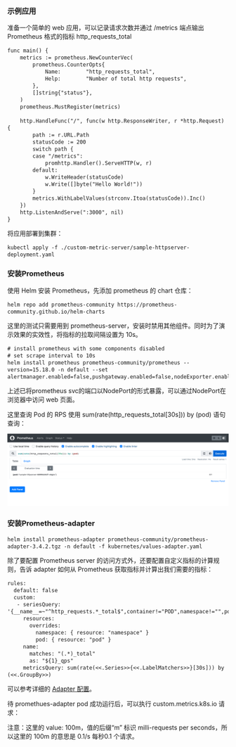 ### 示例应用

准备一个简单的 web 应用，可以记录请求次数并通过 /metrics 端点输出 Prometheus 格式的指标 http_requests_total

```
func main() {
	metrics := prometheus.NewCounterVec(
		prometheus.CounterOpts{
			Name:        "http_requests_total",
			Help:        "Number of total http requests",
		},
		[]string{"status"},
	)
	prometheus.MustRegister(metrics)

	http.HandleFunc("/", func(w http.ResponseWriter, r *http.Request) {
		path := r.URL.Path
		statusCode := 200
		switch path {
		case "/metrics":
			promhttp.Handler().ServeHTTP(w, r)
		default:
			w.WriteHeader(statusCode)
			w.Write([]byte("Hello World!"))
		}
		metrics.WithLabelValues(strconv.Itoa(statusCode)).Inc()
	})
	http.ListenAndServe(":3000", nil)
}
```
将应用部署到集群：
```
kubectl apply -f ./custom-metric-server/sample-httpserver-deployment.yaml
```

### 安装Prometheus

使用 Helm 安装 Prometheus，先添加 prometheus 的 chart 仓库：

```
helm repo add prometheus-community https://prometheus-community.github.io/helm-charts
```

这里的测试只需要用到 prometheus-server，安装时禁用其他组件。同时为了演示效果的实效性，将指标的拉取间隔设置为 10s。
```
# install prometheus with some components disabled
# set scrape interval to 10s
helm install prometheus prometheus-community/prometheus --version=15.18.0 -n default --set alertmanager.enabled=false,pushgateway.enabled=false,nodeExporter.enabled=false,kubeStateMetrics.enabled=false,server.persistentVolume.enabled=false,server.global.scrape_interval=10s,server.service.type=NodePort
```


上述已将prometheus svc的端口以NodePort的形式暴露，可以通过NodePort在浏览器中访问 web 页面。

这里查询 Pod 的 RPS 使用 sum(rate(http_requests_total[30s])) by (pod) 语句查询：

![pro-http_requests_total](./images/pro-http_requests_total.png)



### 安装Prometheus-adapter

```
helm install prometheus-adapter prometheus-community/prometheus-adapter-3.4.2.tgz -n default -f kubernetes/values-adapter.yaml
```

除了要配置 Prometheus server 的访问方式外，还要配置自定义指标的计算规则，告诉 adapter 如何从 Prometheus 获取指标并计算出我们需要的指标：

```
rules:
  default: false
  custom:
   - seriesQuery: '{__name__=~"^http_requests.*_total$",container!="POD",namespace!="",pod!=""}'
     resources:
       overrides:
         namespace: { resource: "namespace" }
         pod: { resource: "pod" }
     name:
       matches: "(.*)_total"
       as: "${1}_qps"
     metricsQuery: sum(rate(<<.Series>>{<<.LabelMatchers>>}[30s])) by (<<.GroupBy>>)
```

可以参考详细的 [Adapter 配置](https://github.com/kubernetes-sigs/prometheus-adapter/blob/master/docs/sample-config.yaml)。

待 promethues-adapter pod 成功运行后，可以执行 custom.metrics.k8s.io 请求：



注意：这里的 value: 100m，值的后缀“m” 标识 milli-requests per seconds，所以这里的 100m 的意思是 0.1/s 每秒0.1 个请求。